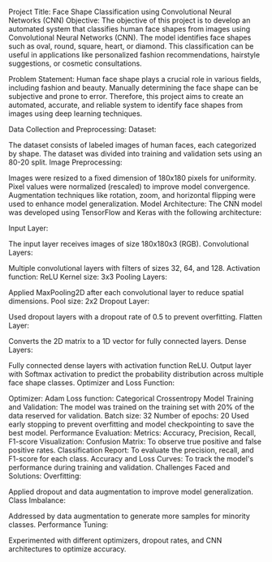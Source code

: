 Project Title: Face Shape Classification using Convolutional Neural Networks (CNN)
Objective:
The objective of this project is to develop an automated system that classifies human face shapes from images using Convolutional Neural Networks (CNN). The model identifies face shapes such as oval, round, square, heart, or diamond. This classification can be useful in applications like personalized fashion recommendations, hairstyle suggestions, or cosmetic consultations.

Problem Statement:
Human face shape plays a crucial role in various fields, including fashion and beauty. Manually determining the face shape can be subjective and prone to error. Therefore, this project aims to create an automated, accurate, and reliable system to identify face shapes from images using deep learning techniques.

Data Collection and Preprocessing:
Dataset:

The dataset consists of labeled images of human faces, each categorized by shape.
The dataset was divided into training and validation sets using an 80-20 split.
Image Preprocessing:

Images were resized to a fixed dimension of 180x180 pixels for uniformity.
Pixel values were normalized (rescaled) to improve model convergence.
Augmentation techniques like rotation, zoom, and horizontal flipping were used to enhance model generalization.
Model Architecture:
The CNN model was developed using TensorFlow and Keras with the following architecture:

Input Layer:

The input layer receives images of size 180x180x3 (RGB).
Convolutional Layers:

Multiple convolutional layers with filters of sizes 32, 64, and 128.
Activation function: ReLU
Kernel size: 3x3
Pooling Layers:

Applied MaxPooling2D after each convolutional layer to reduce spatial dimensions.
Pool size: 2x2
Dropout Layer:

Used dropout layers with a dropout rate of 0.5 to prevent overfitting.
Flatten Layer:

Converts the 2D matrix to a 1D vector for fully connected layers.
Dense Layers:

Fully connected dense layers with activation function ReLU.
Output layer with Softmax activation to predict the probability distribution across multiple face shape classes.
Optimizer and Loss Function:

Optimizer: Adam
Loss function: Categorical Crossentropy
Model Training and Validation:
The model was trained on the training set with 20% of the data reserved for validation.
Batch size: 32
Number of epochs: 20
Used early stopping to prevent overfitting and model checkpointing to save the best model.
Performance Evaluation:
Metrics: Accuracy, Precision, Recall, F1-score
Visualization:
Confusion Matrix: To observe true positive and false positive rates.
Classification Report: To evaluate the precision, recall, and F1-score for each class.
Accuracy and Loss Curves: To track the model's performance during training and validation.
Challenges Faced and Solutions:
Overfitting:

Applied dropout and data augmentation to improve model generalization.
Class Imbalance:

Addressed by data augmentation to generate more samples for minority classes.
Performance Tuning:

Experimented with different optimizers, dropout rates, and CNN architectures to optimize accuracy.
